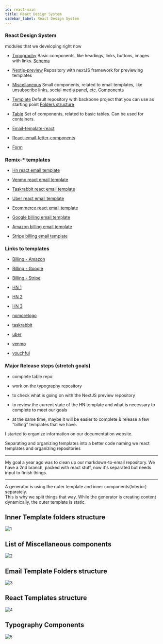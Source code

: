 ```yaml
---
id: react-main
title: React Design System
sidebar_label: React Design System
---
```



### React Design System
modules that we developing right now

- [Typography](https://github.com/LLazyEmail/react-email-typography-components)
Basic components, like headings, links, buttons, images with links.
[Schema](#typography-components)

- [Nextjs-preview](https://github.com/LLazyEmail/nextjs-preview)
Repository with nextJS framework for previewing templates

- [Miscellaneous](https://github.com/LLazyEmail/react-email-miscellaneous-components)
Small components, related to email templates, like unsubscribe links, social media panel, etc.
[Components](#list-of-miscellaneous-components)

- [Template](https://github.com/LLazyEmail/react-email-template)
Default repository with backbone project that you can use as starting point
[Folders structure](#email-template-folders-structure)

- [Table](https://github.com/LLazyEmail/react-email-table)
Set of components, related to basic tables. Can be used for containers.

- [Email-template-react](https://github.com/LLazyEmail/email-template-react)
- [React-email-letter-components](https://github.com/LLazyEmail/react-email-letter-components)
- [Form](https://github.com/LLazyEmail/react-sendgrid-form)

### Remix-* templates

- [Hn react email template](https://github.com/LLazyEmail/remix-hn-react-email-template)

- [Venmo react email template](https://github.com/LLazyEmail/remix-venmo-react-email-template)

- [Taskrabbit react email template](https://github.com/LLazyEmail/remix-taskrabbit-react-email-template)

- [Uber react email template](https://github.com/LLazyEmail/remix-uber-react-email-template)

- [Ecommerce react email template](https://github.com/LLazyEmail/remix-ecommerce-react-email-template)

- [Google billing email template](https://github.com/LLazyEmail/remix-google-billing-email-template)

- [Amazon billing email template](https://github.com/LLazyEmail/remix-amazon-billing-email-template)

- [Stripe billing email template](https://github.com/LLazyEmail/remix-stripe-billing-email-template)


### Links to templates

- <a href="/templates/amazon.html" target="_parent">Billing - Amazon</a>
- <a href="/templates/google.html" target="_parent">Billing - Google</a>
- <a href="/templates/stripe.html" target="_parent">Billing - Stripe</a>

- <a href="/templates/HN1.html" target="_parent">HN 1</a>
- <a href="/templates/HN2.html" target="_parent">HN 2</a>
- <a href="/templates/HN3.html" target="_parent">HN 3</a>
- <a href="/templates/nomoretogo.html" target="_parent">nomoretogo</a>
- <a href="/templates/taskrabbit.html" target="_parent">taskrabbit</a>
- <a href="/templates/uber.html" target="_parent">uber</a>
- <a href="/templates/venmo.html" target="_parent">venmo</a>
- <a href="/templates/vouchful.html" target="_parent">vouchful</a>


### Major Release steps (stretch goals)
- complete table repo 
- work on the typography repository
- to check what is going on with the NextJS preview repository
- to review the current state of the HN template and what is necessary to complete to meet our goals

- at the same time, maybe it will be easier to complete & release a few "billing" templates that we have.


I started to organize information on our documentation website.


Separating and organizing templates into a better code
naming we react templates and organizing repositories

---

My goal a year ago was to clean up our markdown-to-email repository. 
We have a 2nd branch, packed with react stuff, now it's separated but needs input to finish things.

---

A generator is using the outer template and inner components(Interior) separately.  
This is why we split things that way. While the generator is creating content dynamically, the outer template is static.

## Inner Template folders structure

![1](https://raw.githubusercontent.com/LLazyEmail/documentation/main/static/img/react/interior-components.jpg)

## List of Miscellaneous components

![2](https://raw.githubusercontent.com/LLazyEmail/documentation/main/static/img/react/miscellaneous.jpg)

## Email Template Folders structure

![3](https://raw.githubusercontent.com/LLazyEmail/documentation/main/static/img/react/outer-template.jpg)

## React Templates structure

![4](https://raw.githubusercontent.com/LLazyEmail/documentation/main/static/img/react/templates-in-progress.jpg)

## Typography Components 

![5](https://raw.githubusercontent.com/LLazyEmail/documentation/main/static/img/react/typography.jpg)
